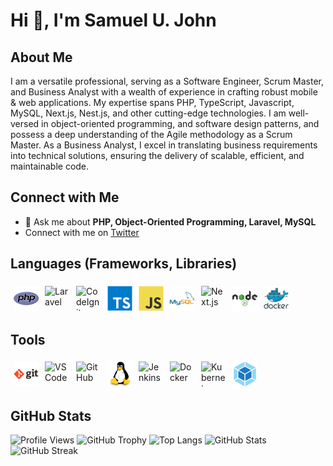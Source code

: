 # Hi 👋, I'm Samuel U. John

## About Me
I am a versatile professional, serving as a Software Engineer, Scrum Master, and Business Analyst with a wealth of experience in crafting robust mobile & web applications. My expertise spans PHP, TypeScript, Javascript, MySQL, Next.js, Nest.js, and other cutting-edge technologies. I am well-versed in object-oriented programming, and software design patterns, and possess a deep understanding of the Agile methodology as a Scrum Master. As a Business Analyst, I excel in translating business requirements into technical solutions, ensuring the delivery of scalable, efficient, and maintainable code.

## Connect with Me
- 💬 Ask me about **PHP, Object-Oriented Programming, Laravel, MySQL**
- Connect with me on [Twitter](https://twitter.com/jayes23)

## Languages (Frameworks, Libraries)
<div style="display:flex; flex-wrap: wrap; max-width: 500px;">
  <img src="https://raw.githubusercontent.com/devicons/devicon/master/icons/php/php-original.svg" alt="PHP" title="PHP" style="width: 40px; height: 40px; margin: 5px;">
  <img src="https://cdn.worldvectorlogo.com/logos/laravel-2.svg" alt="Laravel" title="Laravel" style="width: 40px; height: 40px; margin: 5px;">
  <img src="https://cdn.worldvectorlogo.com/logos/codeigniter.svg" alt="CodeIgniter" title="CodeIgniter" style="width: 40px; height: 40px; margin: 5px;">
  <img src="https://raw.githubusercontent.com/devicons/devicon/master/icons/typescript/typescript-original.svg" alt="TypeScript" title="TypeScript" style="width: 40px; height: 40px; margin: 5px;">
  <img src="https://raw.githubusercontent.com/devicons/devicon/master/icons/javascript/javascript-original.svg" alt="JavaScript" title="JavaScript" style="width: 40px; height: 40px; margin: 5px;">
  <img src="https://raw.githubusercontent.com/devicons/devicon/master/icons/mysql/mysql-original-wordmark.svg" alt="MySQL" title="MySQL" style="width: 40px; height: 40px; margin: 5px;">
  <img src="https://cdn.worldvectorlogo.com/logos/nextjs-2.svg" alt="Next.js" title="Next.js" style="width: 40px; height: 40px; margin: 5px;">
  <img src="https://raw.githubusercontent.com/devicons/devicon/master/icons/nodejs/nodejs-original-wordmark.svg" alt="Node.js" title="Node.js" style="width: 40px; height: 40px; margin: 5px;">
  <img src="https://raw.githubusercontent.com/devicons/devicon/master/icons/docker/docker-original-wordmark.svg" alt="Docker" title="Docker" style="width: 40px; height: 40px; margin: 5px;">
  <!-- Add more frameworks and libraries as needed -->
</div>

## Tools
<div style="display:flex; flex-wrap: wrap; max-width: 500px;">
  <img src="https://raw.githubusercontent.com/devicons/devicon/master/icons/git/git-original-wordmark.svg" alt="Git" title="Git" style="width: 40px; height: 40px; margin: 5px;">
  <img src="https://www.vectorlogo.zone/logos/visualstudio_code/visualstudio_code-icon.svg" alt="VS Code" title="VS Code" style="width: 40px; height: 40px; margin: 5px;">
  <img src="https://www.vectorlogo.zone/logos/github/github-icon.svg" alt="GitHub" title="GitHub" style="width: 40px; height: 40px; margin: 5px;">
  <img src="https://raw.githubusercontent.com/devicons/devicon/master/icons/linux/linux-original.svg" alt="Linux" title="Linux" style="width: 40px; height: 40px; margin: 5px;">
  <img src="https://www.vectorlogo.zone/logos/jenkins/jenkins-icon.svg" alt="Jenkins" title="Jenkins" style="width: 40px; height: 40px; margin: 5px;">
  <img src="https://www.vectorlogo.zone/logos/docker/docker-icon.svg" alt="Docker" title="Docker" style="width: 40px; height: 40px; margin: 5px;">
  <img src="https://www.vectorlogo.zone/logos/kubernetes/kubernetes-icon.svg" alt="Kubernetes" title="Kubernetes" style="width: 40px; height: 40px; margin: 5px;">
  <img src="https://raw.githubusercontent.com/devicons/devicon/master/icons/webpack/webpack-original.svg" alt="Webpack" title="Webpack" style="width: 40px; height: 40px; margin: 5px;">
  <!-- Add more tools as needed -->
</div>

## GitHub Stats
![Profile Views](https://komarev.com/ghpvc/?username=jayes23&label=Profile%20views&color=0e75b6&style=flat)
![GitHub Trophy](https://github-profile-trophy.vercel.app/?username=jayes23)
![Top Langs](https://github-readme-stats.vercel.app/api/top-langs?username=jayes23&show_icons=true&locale=en&layout=compact)
![GitHub Stats](https://github-readme-stats.vercel.app/api?username=jayes23&show_icons=true&locale=en)
![GitHub Streak](https://github-readme-streak-stats.herokuapp.com/?user=jayes23)
